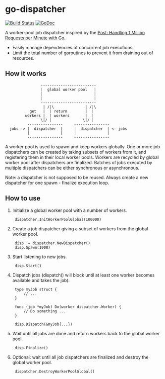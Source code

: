 # go-dispatcher

[![Build Status](https://travis-ci.org/YSZhuoyang/go-dispatcher.svg?branch=master)](https://travis-ci.org/YSZhuoyang/go-dispatcher)
[![GoDoc](https://godoc.org/github.com/YSZhuoyang/go-dispatcher/dispatcher?status.svg)](https://godoc.org/github.com/YSZhuoyang/go-dispatcher/dispatcher)

A worker-pool job dispatcher inspired by the [Post: Handling 1 Million Requests per Minute with Go](http://marcio.io/2015/07/handling-1-million-requests-per-minute-with-golang/).

* Easily manage dependencies of concurrent job executions.
* Limit the total number of goroutines to prevent it from draining out of resources.

## How it works

                    -------------------------
                    |  global worker pool   |
                    |                       |
                    |                       |
                    -------------------------
                     | /|\              | /|\
               get   |  | return        |  |
             workers |  | workers       |  |
                    \|/ |              \|/ |
              ----------------     ----------------
      jobs -> |  dispatcher  |     |  dispatcher  | <- jobs
              |              |     |              |
              ----------------     ----------------

A worker pool is used to spawn and keep workers globally. One or more job dispatchers can be created by taking subsets of workers from it, and registering them in their local worker pools. Workers are recycled by global worker pool after dispatchers are finalized. Batches of jobs executed by multiple dispatchers can be either synchronous or asynchronous.

Note: a dispatcher is not supposed to be reused. Always create a new dispatcher for one spawn - finalize execution loop.

## How to use

1. Initialize a global worker pool with a number of workers.

        dispatcher.InitWorkerPoolGlobal(100000)

2. Create a job dispatcher giving a subset of workers from the global worker pool.

        disp := dispatcher.NewDispatcher()
        disp.Spawn(1000)

3. Start listening to new jobs.

        disp.Start()

4. Dispatch jobs (dispatch() will block until at least one worker becomes available and takes the job).

        type myJob struct {
            // ...
        }

        func (job *myJob) Do(worker dispatcher.Worker) {
            // Do something ...
        }

        disp.Dispatch(&myJob{...})

5. Wait until all jobs are done and return workers back to the global worker pool.

        disp.Finalize()

6. Optional: wait until all job dispatchers are finalized and destroy the global worker pool.

        dispatcher.DestroyWorkerPoolGlobal()
